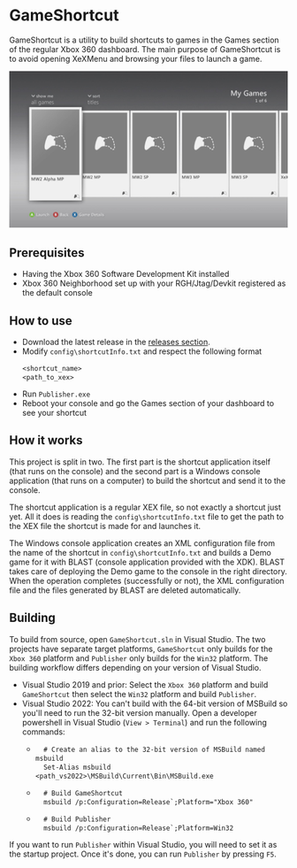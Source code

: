 # GameShortcut
GameShortcut is a utility to build shortcuts to games in the Games section of the regular Xbox 360 dashboard. The main purpose of GameShortcut is to avoid opening XeXMenu and browsing your files to launch a game.

<img src="./resources/screenshot.jpg" alt="Games section"/>

## Prerequisites
- Having the Xbox 360 Software Development Kit installed
- Xbox 360 Neighborhood set up with your RGH/Jtag/Devkit registered as the default console

## How to use
- Download the latest release in the [releases section](https://github.com/ClementDreptin/GameShortcut/releases).
- Modify `config\shortcutInfo.txt` and respect the following format
    ```
    <shortcut_name>
    <path_to_xex>
    ```
- Run `Publisher.exe`
- Reboot your console and go the Games section of your dashboard to see your shortcut

## How it works
This project is split in two. The first part is the shortcut application itself (that runs on the console) and the second part is a Windows console application (that runs on a computer) to build the shortcut and send it to the console.

The shortcut application is a regular XEX file, so not exactly a shortcut just yet. All it does is reading the `config\shortcutInfo.txt` file to get the path to the XEX file the shortcut is made for and launches it.

The Windows console application creates an XML configuration file from the name of the shortcut in `config\shortcutInfo.txt` and builds a Demo game for it with BLAST (console application provided with the XDK). BLAST takes care of deploying the Demo game to the console in the right directory. When the operation completes (successfully or not), the XML configuration file and the files generated by BLAST are deleted automatically.

## Building
To build from source, open `GameShortcut.sln` in Visual Studio. The two projects have separate target platforms, `GameShortcut` only builds for the `Xbox 360` platform and `Publisher` only builds for the `Win32` platform. The building workflow differs depending on your version of Visual Studio.

- Visual Studio 2019 and prior: Select the `Xbox 360` platform and build `GameShortcut` then select the `Win32` platform and build `Publisher`.
- Visual Studio 2022: You can't build with the 64-bit version of MSBuild so you'll need to run the 32-bit version manually. Open a developer powershell in Visual Studio (`View > Terminal`) and run the following commands:
    - ```PS1
        # Create an alias to the 32-bit version of MSBuild named msbuild
        Set-Alias msbuild <path_vs2022>\MSBuild\Current\Bin\MSBuild.exe
      ```
    - ```PS1
        # Build GameShortcut
        msbuild /p:Configuration=Release`;Platform="Xbox 360"
      ```
    - ```PS1
        # Build Publisher
        msbuild /p:Configuration=Release`;Platform=Win32
      ```

If you want to run `Publisher` within Visual Studio, you will need to set it as the startup project. Once it's done, you can run `Publisher` by pressing `F5`.
